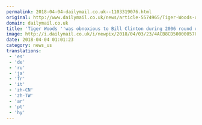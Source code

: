```yaml
---
permalink: 2018-04-04-dailymail.co.uk--1103319076.html
original: http://www.dailymail.co.uk/news/article-5574965/Tiger-Woods-obnoxious-Bill-Clinton-2006-round-golf.html?ITO=1490&ns_mchannel=rss&ns_campaign=1490
domain: dailymail.co.uk
title: 'Tiger Woods ''was obnoxious to Bill Clinton during 2006 round of golf'''
image: http://i.dailymail.co.uk/i/newpix/2018/04/03/23/4ACB8CD500000578-0-image-a-51_1522793932868.jpg
date: 2018-04-04 01:01:23
category: news_us
translations: 
 - 'es'
 - 'de'
 - 'ru'
 - 'ja'
 - 'fr'
 - 'it'
 - 'zh-CN'
 - 'zh-TW'
 - 'ar'
 - 'pt'
 - 'hy'
---
```


